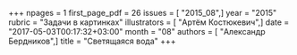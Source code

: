 +++
npages = 1
first_page_pdf = 26
issues = [ "2015_08",]
year = "2015"
rubric = "Задачи в картинках"
illustrators = [ "Артём Костюкевич",]
date = "2017-05-03T00:17:32+03:00"
month = "08"
authors = [ "Александр Бердников",]
title = "Светящаяся вода"
+++
